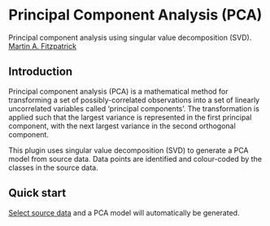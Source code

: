 Principal Component Analysis (PCA)
==================================

Principal component analysis using singular value decomposition (SVD). [Martin A. Fitzpatrick][]

Introduction
------------

Principal component analysis (PCA) is a mathematical method for transforming a set of possibly-correlated observations into a set of linearly uncorrelated variables called ‘principal components’. The transformation is applied such that the largest variance is represented in the first principal component, with the next largest variance in the second orthogonal component.

This plugin uses singular value decomposition (SVD) to generate a PCA model from source data. Data points are identified and colour-coded by the classes in the source data.

Quick start
-----------

[Select source data][] and a PCA model will automatically be generated.

  [Martin A. Fitzpatrick]: http://martinfitzpatrick.name/
  [Select source data]: pathomx://@view.id/default_actions/data_source/add